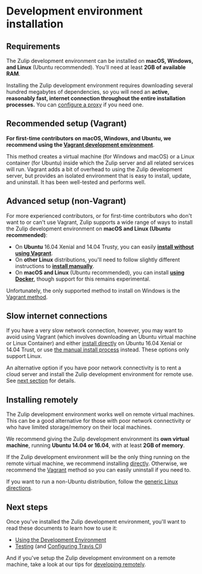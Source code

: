 # Development environment installation

## Requirements

The Zulip development environment can be installed on **macOS,
Windows, and Linux** (Ubuntu recommended). You'll need at least **2GB
of available RAM**.

Installing the Zulip development environment requires downloading several hundred
megabytes of dependencies, so you will need an **active, reasonably fast,
internet connection throughout the entire installation processes.** You can
[configure a proxy][configure-proxy] if you need one.

## Recommended setup (Vagrant)

**For first-time contributors on macOS, Windows, and Ubuntu, we recommend using
the [Vagrant development environment][install-vagrant]**.

This method creates a virtual machine (for Windows and macOS) or a Linux
container (for Ubuntu) inside which the Zulip server and all related services
will run. Vagrant adds a bit of overhead to using the Zulip development server, but
provides an isolated environment that is easy to install, update, and
uninstall. It has been well-tested and performs well.

## Advanced setup (non-Vagrant)

For more experienced contributors, or for first-time contributors who don't
want to or can't use Vagrant, Zulip supports a wide range of ways to install
the Zulip development environment on **macOS and Linux (Ubuntu
recommended)**:

* On **Ubuntu** 16.04 Xenial and 14.04 Trusty, you can easily **[install
  without using Vagrant][install-direct]**.
* On **other Linux** distributions, you'll need to follow slightly different
  instructions to **[install manually][install-generic]**.
* On **macOS and Linux** (Ubuntu recommended), you can install **[using
  Docker][install-docker]**, though support for this remains experimental.

Unfortunately, the only supported method to install on Windows is the [Vagrant
method][install-vagrant].

## Slow internet connections

If you have a very slow network connection, however, you may want to avoid
using Vagrant (which involves downloading an Ubuntu virtual machine or Linux
Container) and either [install directly][install-direct] on Ubuntu 16.04 Xenial
or 14.04 Trust, or use [the manual install process][install-generic] instead.
These options only support Linux.

An alternative option if you have poor network connectivity is to rent a cloud
server and install the Zulip development environment for remote use. See [next
section][self-install-remote] for details.

## Installing remotely

The Zulip development environment works well on remote virtual
machines. This can be a good alternative for those with poor network
connectivity or who have limited storage/memory on their local
machines.

We recommend giving the Zulip development environment its **own virtual machine**, running
**Ubuntu 14.04 or 16.04**, with at least **2GB of memory**.

If the Zulip development environment will be the only thing running on
the remote virtual machine, we recommend installing
[directly][install-direct]. Otherwise, we recommend the
[Vagrant][install-vagrant] method so you can easily uninstall if you
need to.

If you want to run a non-Ubuntu distribution, follow the [generic Linux
directions][install-generic].

## Next steps

Once you've installed the Zulip development environment, you'll want
to read these documents to learn how to use it:

* [Using the Development Environment][using-dev-env]
* [Testing][testing] (and [Configuring Travis CI][travis-ci])

And if you've setup the Zulip development environment on a remote
machine, take a look at our tips for
[developing remotely][dev-remote].

[dev-remote]: remote.html
[install-direct]: ../development/setup-advanced.html#installing-directly-on-ubuntu
[install-docker]: ../development/setup-advanced.html#using-docker-experimental
[install-generic]: ../development/setup-advanced.html#installing-manually-on-linux
[install-vagrant]: ../development/setup-vagrant.html
[self-install-remote]: #installing-remotely
[self-slow-internet]: #slow-internet-connections
[configure-proxy]: ../development/setup-vagrant.html#specifying-a-proxy
[using-dev-env]: using.html
[testing]: ../testing/testing.html
[travis-ci]: ../contributing/git-guide.html#step-3-configure-travis-ci-continuous-integration
